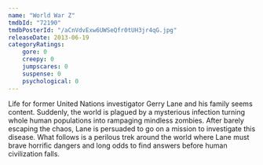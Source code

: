 ```yaml
---
name: "World War Z"
tmdbId: "72190"
tmdbPosterId: "/aCnVdvExw6UWSeQfr0tUH3jr4qG.jpg"
releaseDate: 2013-06-19
categoryRatings:
    gore: 0
    creepy: 0
    jumpscares: 0
    suspense: 0
    psychological: 0
---
```

Life for former United Nations investigator Gerry Lane and his family seems content. Suddenly, the world is plagued by a mysterious infection turning whole human populations into rampaging mindless zombies. After barely escaping the chaos, Lane is persuaded to go on a mission to investigate this disease. What follows is a perilous trek around the world where Lane must brave horrific dangers and long odds to find answers before human civilization falls.
